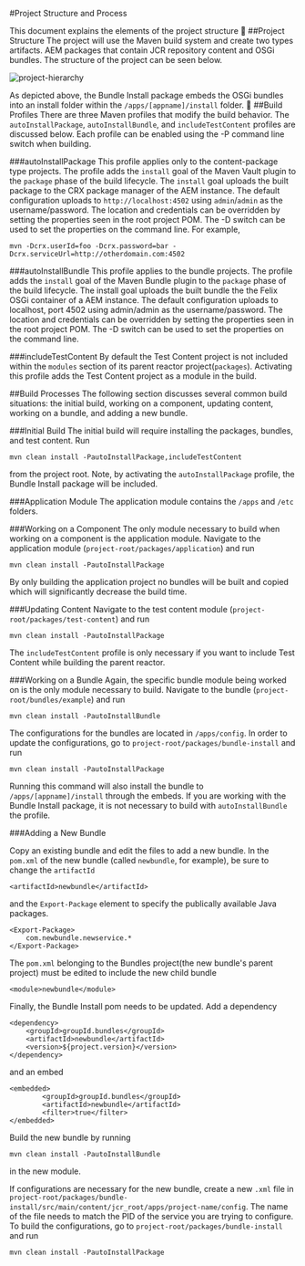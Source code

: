 #Project Structure and Process

This document explains the elements of the project structure

##Project Structure
The project will use the Maven build system and create two types artifacts. AEM packages that contain JCR repository content and OSGi bundles.  The structure of the project can be seen below.

![project-hierarchy](http://www.axis41.net/archetype-assets/project-hierarchy.png)

As depicted above, the Bundle Install package embeds the OSGi bundles into an install folder within the ``/apps/[appname]/install`` folder.

##Build Profiles
There are three Maven profiles that modify the build behavior. The `autoInstallPackage`, `autoInstallBundle`, and `includeTestContent` profiles are discussed below. Each profile can be enabled using the -P command line switch when building.

###autoInstallPackage
This profile applies only to the content-package type projects. The profile adds the `install` goal of the Maven Vault plugin to the `package` phase of the build lifecycle. The `install` goal uploads the built package to the CRX package manager of the AEM instance. The default configuration uploads to `http://localhost:4502` using `admin`/`admin` as the username/password. The location and credentials can be overridden by setting the properties seen in the root project POM. The -D switch can be used to set the properties on the command line. For example, 

	mvn -Dcrx.userId=foo -Dcrx.password=bar -Dcrx.serviceUrl=http://otherdomain.com:4502

###autoInstallBundle
This profile applies to the bundle projects. The profile adds the `install` goal of the Maven Bundle plugin to the `package` phase of the build lifecycle. The install goal uploads the built bundle the the Felix OSGi container of a AEM instance. The default configuration uploads to localhost, port 4502 using admin/admin as the username/password. The location and credentials can be overridden by setting the properties seen in the root project POM. The -D switch can be used to set the properties on the command line.

###includeTestContent
By default the Test Content project is not included within the `modules` section of its parent reactor project(`packages`). Activating this profile adds the Test Content  project as a module in the build.

##Build Processes
The following section discusses several common build situations: the initial build, working on a component, updating content, working on a bundle, and adding a new bundle.

###Initial Build
The initial build will require installing the packages, bundles, and test content. Run 

    mvn clean install -PautoInstallPackage,includeTestContent 
	
from the project root. Note, by activating the `autoInstallPackage` profile, the Bundle Install package will be included.

###Application Module
The application module contains the `/apps` and `/etc` folders.

###Working on a Component
The only module necessary to build when working on a component is the application module. Navigate to the application module (`project-root/packages/application`) and run

	mvn clean install -PautoInstallPackage
	
By only building the application project no bundles will be built and copied which will significantly decrease the build time.

###Updating Content
Navigate to the test content module (`project-root/packages/test-content`) and run

	mvn clean install -PautoInstallPackage
	
The `includeTestContent` profile is only necessary if you want to include Test Content while building the parent reactor. 
	
###Working on a Bundle
Again, the specific bundle module being worked on is the only module necessary to build. Navigate to the bundle (`project-root/bundles/example`) and run

	mvn clean install -PautoInstallBundle
	
The configurations for the bundles are located in `/apps/config`. In order to update the configurations, go to `project-root/packages/bundle-install` and run

	mvn clean install -PautoInstallPackage
	
Running this command will also install the bundle to `/apps/[appname]/install` through the embeds. If you are working with the Bundle Install package, it is not necessary to build with `autoInstallBundle` the profile.

###Adding a New Bundle

Copy an existing bundle and edit the files to add a new bundle. In the `pom.xml` of the new bundle (called `newbundle`, for example), be sure to change the `artifactId`

    <artifactId>newbundle</artifactId>
    
and the `Export-Package` element to specify the publically available Java packages.

    <Export-Package>
    	com.newbundle.newservice.*
    </Export-Package>
    
The `pom.xml` belonging to the Bundles project(the new bundle's parent project) must be edited to include the new child bundle

    <module>newbundle</module>
    
Finally, the Bundle Install pom needs to be updated. Add a dependency

    <dependency>
    	<groupId>groupId.bundles</groupId>
        <artifactId>newbundle</artifactId>
        <version>${project.version}</version>
    </dependency>
    
and an embed
	
	<embedded>
            <groupId>groupId.bundles</groupId>
            <artifactId>newbundle</artifactId>
            <filter>true</filter>
	</embedded>
	
Build the new bundle by running 

	mvn clean install -PautoInstallBundle
	
in the new module.

If configurations are necessary for the new bundle, create a new `.xml` file in `project-root/packages/bundle-install/src/main/content/jcr_root/apps/project-name/config`. The name of the file needs to match the PID of the service you are trying to configure. To build the configurations, go to `project-root/packages/bundle-install` and run

	mvn clean install -PautoInstallPackage

